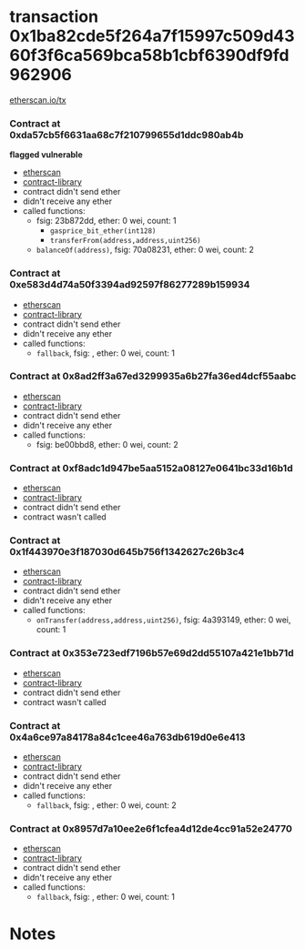 # transaction 0x1ba82cde5f264a7f15997c509d4360f3f6ca569bca58b1cbf6390df9fd962906

[etherscan.io/tx](https://etherscan.io/tx/0x1ba82cde5f264a7f15997c509d4360f3f6ca569bca58b1cbf6390df9fd962906)


### Contract at 0xda57cb5f6631aa68c7f210799655d1ddc980ab4b

**flagged vulnerable**

* [etherscan](https://etherscan.io/address/0xda57cb5f6631aa68c7f210799655d1ddc980ab4b)
* [contract-library](https://contract-library.com/contracts/Ethereum/da57cb5f6631aa68c7f210799655d1ddc980ab4b)
* contract didn't send ether
* didn't receive any ether
* called functions:
    * fsig: 23b872dd, ether: 0 wei, count: 1
        * `gasprice_bit_ether(int128)`
        * `transferFrom(address,address,uint256)`
    * `balanceOf(address)`, fsig: 70a08231, ether: 0 wei, count: 2


### Contract at 0xe583d4d74a50f3394ad92597f86277289b159934

* [etherscan](https://etherscan.io/address/0xe583d4d74a50f3394ad92597f86277289b159934)
* [contract-library](https://contract-library.com/contracts/Ethereum/e583d4d74a50f3394ad92597f86277289b159934)
* contract didn't send ether
* didn't receive any ether
* called functions:
    * `fallback`, fsig: , ether: 0 wei, count: 1


### Contract at 0x8ad2ff3a67ed3299935a6b27fa36ed4dcf55aabc

* [etherscan](https://etherscan.io/address/0x8ad2ff3a67ed3299935a6b27fa36ed4dcf55aabc)
* [contract-library](https://contract-library.com/contracts/Ethereum/8ad2ff3a67ed3299935a6b27fa36ed4dcf55aabc)
* contract didn't send ether
* didn't receive any ether
* called functions:
    * fsig: be00bbd8, ether: 0 wei, count: 2


### Contract at 0xf8adc1d947be5aa5152a08127e0641bc33d16b1d

* [etherscan](https://etherscan.io/address/0xf8adc1d947be5aa5152a08127e0641bc33d16b1d)
* [contract-library](https://contract-library.com/contracts/Ethereum/f8adc1d947be5aa5152a08127e0641bc33d16b1d)
* contract didn't send ether
* contract wasn't called


### Contract at 0x1f443970e3f187030d645b756f1342627c26b3c4

* [etherscan](https://etherscan.io/address/0x1f443970e3f187030d645b756f1342627c26b3c4)
* [contract-library](https://contract-library.com/contracts/Ethereum/1f443970e3f187030d645b756f1342627c26b3c4)
* contract didn't send ether
* didn't receive any ether
* called functions:
    * `onTransfer(address,address,uint256)`, fsig: 4a393149, ether: 0 wei, count: 1


### Contract at 0x353e723edf7196b57e69d2dd55107a421e1bb71d

* [etherscan](https://etherscan.io/address/0x353e723edf7196b57e69d2dd55107a421e1bb71d)
* [contract-library](https://contract-library.com/contracts/Ethereum/353e723edf7196b57e69d2dd55107a421e1bb71d)
* contract didn't send ether
* contract wasn't called


### Contract at 0x4a6ce97a84178a84c1cee46a763db619d0e6e413

* [etherscan](https://etherscan.io/address/0x4a6ce97a84178a84c1cee46a763db619d0e6e413)
* [contract-library](https://contract-library.com/contracts/Ethereum/4a6ce97a84178a84c1cee46a763db619d0e6e413)
* contract didn't send ether
* didn't receive any ether
* called functions:
    * `fallback`, fsig: , ether: 0 wei, count: 2


### Contract at 0x8957d7a10ee2e6f1cfea4d12de4cc91a52e24770

* [etherscan](https://etherscan.io/address/0x8957d7a10ee2e6f1cfea4d12de4cc91a52e24770)
* [contract-library](https://contract-library.com/contracts/Ethereum/8957d7a10ee2e6f1cfea4d12de4cc91a52e24770)
* contract didn't send ether
* didn't receive any ether
* called functions:
    * `fallback`, fsig: , ether: 0 wei, count: 1

# Notes

